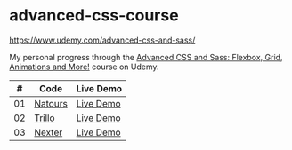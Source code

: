 # advanced-css-course

https://www.udemy.com/advanced-css-and-sass/

My personal progress through the [Advanced CSS and Sass: Flexbox, Grid, Animations and More!](https://www.udemy.com/course/advanced-css-and-sass/) course on Udemy.

|  #  | Code                                                                             | Live Demo                                    |
| :-: | -------------------------------------------------------------------------------- | -------------------------------------------- |
| 01  | [Natours](https://github.com/bayramhayri/advanced-css-course/tree/main/Natours/) | [Live Demo](https://na-tourss.netlify.app/)  |
| 02  | [Trillo](https://github.com/bayramhayri/advanced-css-course/tree/main/Trillo/)   | [Live Demo](https://app-trillo.netlify.app/) |
| 03  | [Nexter](https://github.com/bayramhayri/advanced-css-course/tree/main/Nexter/)   | [Live Demo]()                                |
